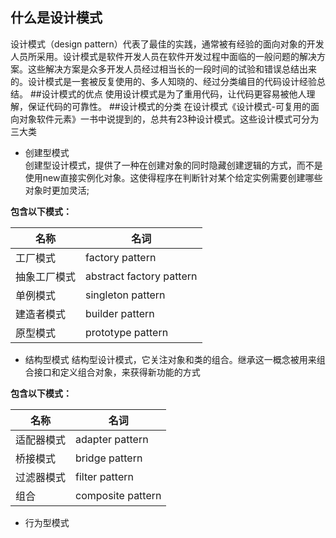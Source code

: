 ## 什么是设计模式
设计模式（design pattern）代表了最佳的实践，通常被有经验的面向对象的开发人员所采用。设计模式是软件开发人员在软件开发过程中面临的一般问题的解决方案。这些解决方案是众多开发人员经过相当长的一段时间的试验和错误总结出来的。设计模式是一套被反复使用的、多人知晓的、经过分类编目的代码设计经验总结。
##设计模式的优点
使用设计模式是为了重用代码，让代码更容易被他人理解，保证代码的可靠性。
##设计模式的分类
在设计模式《设计模式-可复用的面向对象软件元素》一书中说提到的，总共有23种设计模式。这些设计模式可分为三大类
- 创建型模式  
    创建型设计模式，提供了一种在创建对象的同时隐藏创建逻辑的方式，而不是使用new直接实例化对象。这使得程序在判断针对某个给定实例需要创建哪些对象时更加灵活;
    
**包含以下模式：**   
   
|名称|名词|
|---|---|
|工厂模式|factory pattern|
|抽象工厂模式|abstract factory pattern|
|单例模式|singleton pattern|
|建造者模式|builder pattern|
|原型模式|prototype pattern|

- 结构型模式
    结构型设计模式，它关注对象和类的组合。继承这一概念被用来组合接口和定义组合对象，来获得新功能的方式
    
**包含以下模式：**   
   
|名称|名词|
|---|---|
|适配器模式|adapter pattern|
|桥接模式|bridge pattern|
|过滤器模式|filter pattern|
|组合 |composite pattern|
- 行为型模式
